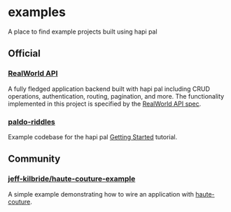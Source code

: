# examples
A place to find example projects built using hapi pal

## Official
### [RealWorld API](https://github.com/devinivy/hapipal-realworld-example-app)

A fully fledged application backend built with hapi pal including CRUD operations, authentication, routing, pagination, and more.  The functionality implemented in this project is specified by the [RealWorld API spec](https://github.com/gothinkster/realworld/tree/master/api).


### [paldo-riddles](paldo-riddles)

Example codebase for the hapi pal [Getting Started](https://hapipal.com/getting-started) tutorial.

## Community
### [jeff-kilbride/haute-couture-example](https://github.com/jeff-kilbride/haute-couture-example)

A simple example demonstrating how to wire an application with [haute-couture](https://github.com/hapipal/haute-couture).
